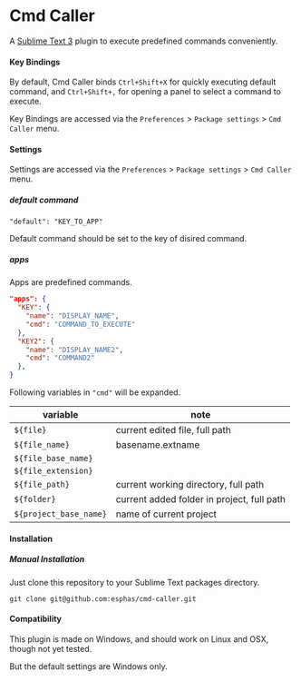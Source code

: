 
# Cmd Caller

A [Sublime Text 3](http://www.sublimetext.com) plugin to execute predefined commands conveniently.

#### Key Bindings
By default, Cmd Caller binds `Ctrl+Shift+X` for quickly executing default command, and `Ctrl+Shift+,` for opening a panel to select a command to execute.

Key Bindings are accessed via the `Preferences` > `Package settings` > `Cmd Caller` menu.

#### Settings
Settings are accessed via the `Preferences` > `Package settings` > `Cmd Caller` menu.

##### default command
`"default": "KEY_TO_APP"`

Default command should be set to the key of disired command.

##### apps

Apps are predefined commands.

```json
"apps": {
  "KEY": {
    "name": "DISPLAY_NAME",
    "cmd": "COMMAND_TO_EXECUTE"
  },
  "KEY2": {
    "name": "DISPLAY_NAME2",
    "cmd": "COMMAND2"
  },
}
```

Following variables in `"cmd"` will be expanded.

   variable            | note
-----------------------|--------------------------------------------
`${file}`              | current edited file, full path
`${file_name}`         | basename.extname
`${file_base_name}`    |
`${file_extension}`    |
`${file_path}`         | current working directory, full path
`${folder}`            | current added folder in project, full path
`${project_base_name}` | name of current project

#### Installation

##### Manual Installation
Just clone this repository to your Sublime Text packages directory.

```
git clone git@github.com:esphas/cmd-caller.git
```

#### Compatibility

This plugin is made on Windows, and should work on Linux and OSX, though not yet tested.

But the default settings are Windows only.
